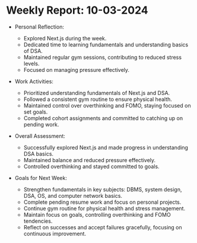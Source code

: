 # Weekly Report: 10-03-2024

- Personal Reflection:
  - Explored Next.js during the week.
  - Dedicated time to learning fundamentals and understanding basics of DSA.
  - Maintained regular gym sessions, contributing to reduced stress levels.
  - Focused on managing pressure effectively.

- Work Activities:
  - Prioritized understanding fundamentals of Next.js and DSA.
  - Followed a consistent gym routine to ensure physical health.
  - Maintained control over overthinking and FOMO, staying focused on set goals.
  - Completed cohort assignments and committed to catching up on pending work.

- Overall Assessment:
  - Successfully explored Next.js and made progress in understanding DSA basics.
  - Maintained balance and reduced pressure effectively.
  - Controlled overthinking and stayed committed to goals.

- Goals for Next Week:
  - Strengthen fundamentals in key subjects: DBMS, system design, DSA, OS, and computer network basics.
  - Complete pending resume work and focus on personal projects.
  - Continue gym routine for physical health and stress management.
  - Maintain focus on goals, controlling overthinking and FOMO tendencies.
  - Reflect on successes and accept failures gracefully, focusing on continuous improvement.